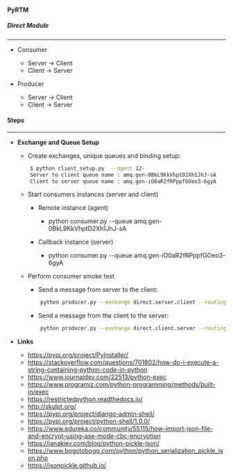 #### PyRTM
##### Direct Module
____

+ Consumer
    + Server -> Client
    + Client -> Server

+ Producer
    + Server -> Client
    + Client -> Server


#### Steps
____________
+ **Exchange and Queue Setup**
    + Create exchanges, unique queues and binding setup:

    ```bash
        $ python client_setup.py  --agent 12-
        Server to client queue name : amq.gen-0BkL9KkVhptD2Xh1JhJ-sA
        Client to server queue name : amq.gen-iO0aR2fRPppfGOeo3-6gyA    
    ```

    + Start consumers instances (server and client)
        + Remote instance (agent)   
            + python consumer.py --queue amq.gen-0BkL9KkVhptD2Xh1JhJ-sA
        
        + Callback instance (server)
            + python consumer.py --queue amq.gen-iO0aR2fRPppfGOeo3-6gyA

    + Perform consumer smoke test
        + Send a message from server to the client:
        ```bash
            python producer.py --exchange direct.server.client --routing 12
        ```

        + Send a message from the client to the server:
        ```bash
            python producer.py --exchange direct.client.server --routing 12
        ```



+ **Links**
    + https://pypi.org/project/PyInstaller/
    + https://stackoverflow.com/questions/701802/how-do-i-execute-a-string-containing-python-code-in-python
    + https://www.journaldev.com/22513/python-exec
    + https://www.programiz.com/python-programming/methods/built-in/exec
    + https://restrictedpython.readthedocs.io/
    + http://skulpt.org/
    + https://pypi.org/project/django-admin-shell/
    + https://pypi.org/project/python-shell/1.0.0/
    + https://www.edureka.co/community/55115/how-import-json-file-and-encrypt-using-ase-mode-cbc-encryption
    + https://janakiev.com/blog/python-pickle-json/
    + https://www.bogotobogo.com/python/python_serialization_pickle_json.php
    + https://jsonpickle.github.io/